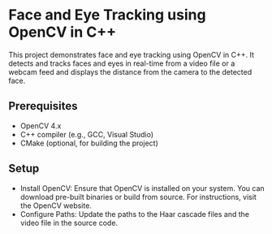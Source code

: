 # Face and Eye Tracking using OpenCV in C++

This project demonstrates face and eye tracking using OpenCV in C++. It detects and 
tracks faces and eyes in real-time from a video file or a webcam feed and displays 
the distance from the camera to the detected face.

## Prerequisites
* OpenCV 4.x
* C++ compiler (e.g., GCC, Visual Studio)
* CMake (optional, for building the project)

## Setup
* Install OpenCV: Ensure that OpenCV is installed on your system. You can download pre-built binaries or build from source. For instructions, visit the OpenCV website.
* Configure Paths: Update the paths to the Haar cascade files and the video file in the source code.